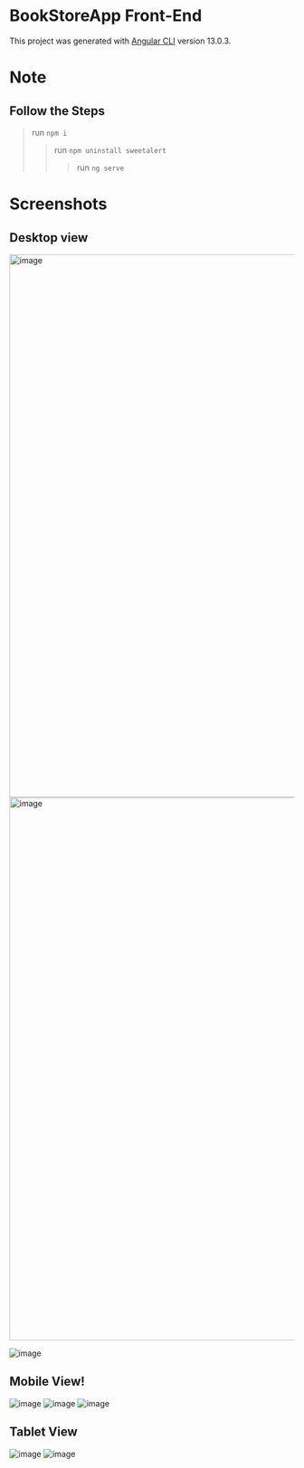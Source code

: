 # BookStoreApp Front-End

This project was generated with [Angular CLI](https://github.com/angular/angular-cli) version 13.0.3.
# Note
## Follow the Steps 
> run `npm i` 
>> run `npm uninstall sweetalert` 
>>> run `ng serve`

# Screenshots
## Desktop view
<img width="960" alt="image" src="https://user-images.githubusercontent.com/90831477/155966019-d9708fd1-33c7-4ed2-afbb-6d41cc105636.png">
<img width="960" alt="image" src="https://user-images.githubusercontent.com/90831477/155966129-fdb07bdf-e29c-4035-89ee-cc8dece2c796.png">

![image](https://user-images.githubusercontent.com/90831477/155966300-1a035d62-b8f3-49e0-bb6f-6c866c73e402.png)

## Mobile View!
![image](https://user-images.githubusercontent.com/90831477/155966931-0a865372-3f7d-495c-a7e6-0b3d4bd3352f.png)
![image](https://user-images.githubusercontent.com/90831477/155967144-c1ef9731-b553-43a5-8e22-a19bfefb32f6.png)
![image](https://user-images.githubusercontent.com/90831477/155967247-e352fac3-9911-44aa-88db-020d89eccf75.png)

## Tablet View
![image](https://user-images.githubusercontent.com/90831477/155967381-1d6c8fea-4e27-480c-bdab-12a180bb6488.png)
![image](https://user-images.githubusercontent.com/90831477/155967441-d9d87510-10af-4c5e-83a1-358c0af5d199.png)
